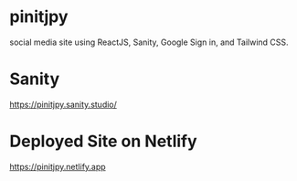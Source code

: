 # pinitjpy
social media site using ReactJS, Sanity, Google Sign in, and Tailwind CSS.

# Sanity
https://pinitjpy.sanity.studio/

# Deployed Site on Netlify
https://pinitjpy.netlify.app
